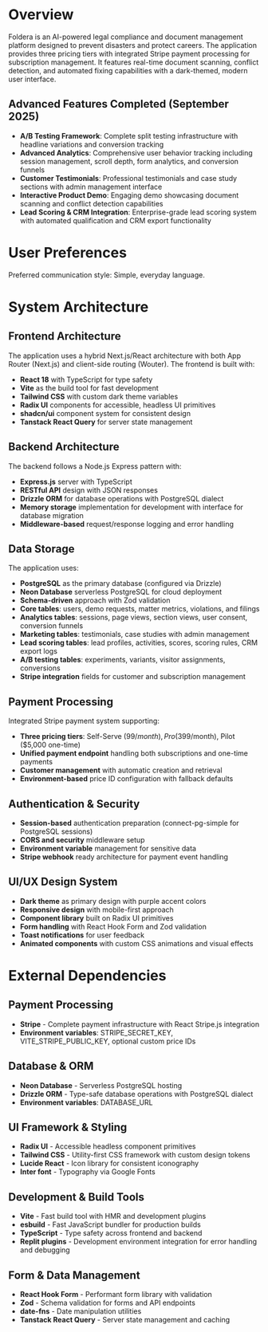 # Overview

Foldera is an AI-powered legal compliance and document management platform designed to prevent disasters and protect careers. The application provides three pricing tiers with integrated Stripe payment processing for subscription management. It features real-time document scanning, conflict detection, and automated fixing capabilities with a dark-themed, modern user interface.

## Advanced Features Completed (September 2025)
- **A/B Testing Framework**: Complete split testing infrastructure with headline variations and conversion tracking
- **Advanced Analytics**: Comprehensive user behavior tracking including session management, scroll depth, form analytics, and conversion funnels
- **Customer Testimonials**: Professional testimonials and case study sections with admin management interface
- **Interactive Product Demo**: Engaging demo showcasing document scanning and conflict detection capabilities
- **Lead Scoring & CRM Integration**: Enterprise-grade lead scoring system with automated qualification and CRM export functionality

# User Preferences

Preferred communication style: Simple, everyday language.

# System Architecture

## Frontend Architecture
The application uses a hybrid Next.js/React architecture with both App Router (Next.js) and client-side routing (Wouter). The frontend is built with:
- **React 18** with TypeScript for type safety
- **Vite** as the build tool for fast development
- **Tailwind CSS** with custom dark theme variables
- **Radix UI** components for accessible, headless UI primitives
- **shadcn/ui** component system for consistent design
- **Tanstack React Query** for server state management

## Backend Architecture
The backend follows a Node.js Express pattern with:
- **Express.js** server with TypeScript
- **RESTful API** design with JSON responses
- **Drizzle ORM** for database operations with PostgreSQL dialect
- **Memory storage** implementation for development with interface for database migration
- **Middleware-based** request/response logging and error handling

## Data Storage
The application uses:
- **PostgreSQL** as the primary database (configured via Drizzle)
- **Neon Database** serverless PostgreSQL for cloud deployment
- **Schema-driven** approach with Zod validation
- **Core tables**: users, demo requests, matter metrics, violations, and filings
- **Analytics tables**: sessions, page views, section views, user consent, conversion funnels
- **Marketing tables**: testimonials, case studies with admin management
- **Lead scoring tables**: lead profiles, activities, scores, scoring rules, CRM export logs
- **A/B testing tables**: experiments, variants, visitor assignments, conversions
- **Stripe integration** fields for customer and subscription management

## Payment Processing
Integrated Stripe payment system supporting:
- **Three pricing tiers**: Self-Serve ($99/month), Pro ($399/month), Pilot ($5,000 one-time)
- **Unified payment endpoint** handling both subscriptions and one-time payments
- **Customer management** with automatic creation and retrieval
- **Environment-based** price ID configuration with fallback defaults

## Authentication & Security
- **Session-based** authentication preparation (connect-pg-simple for PostgreSQL sessions)
- **CORS and security** middleware setup
- **Environment variable** management for sensitive data
- **Stripe webhook** ready architecture for payment event handling

## UI/UX Design System
- **Dark theme** as primary design with purple accent colors
- **Responsive design** with mobile-first approach
- **Component library** built on Radix UI primitives
- **Form handling** with React Hook Form and Zod validation
- **Toast notifications** for user feedback
- **Animated components** with custom CSS animations and visual effects

# External Dependencies

## Payment Processing
- **Stripe** - Complete payment infrastructure with React Stripe.js integration
- **Environment variables**: STRIPE_SECRET_KEY, VITE_STRIPE_PUBLIC_KEY, optional custom price IDs

## Database & ORM
- **Neon Database** - Serverless PostgreSQL hosting
- **Drizzle ORM** - Type-safe database operations with PostgreSQL dialect
- **Environment variables**: DATABASE_URL

## UI Framework & Styling
- **Radix UI** - Accessible headless component primitives
- **Tailwind CSS** - Utility-first CSS framework with custom design tokens
- **Lucide React** - Icon library for consistent iconography
- **Inter font** - Typography via Google Fonts

## Development & Build Tools
- **Vite** - Fast build tool with HMR and development plugins
- **esbuild** - Fast JavaScript bundler for production builds
- **TypeScript** - Type safety across frontend and backend
- **Replit plugins** - Development environment integration for error handling and debugging

## Form & Data Management
- **React Hook Form** - Performant form library with validation
- **Zod** - Schema validation for forms and API endpoints
- **date-fns** - Date manipulation utilities
- **Tanstack React Query** - Server state management and caching